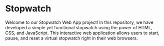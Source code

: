 # Stopwatch
Welcome to our Stopwatch Web App project! In this repository, we have developed a simple yet functional stopwatch using the power of HTML, CSS, and JavaScript. This interactive web application allows users to start, pause, and reset a virtual stopwatch right in their web browsers.
